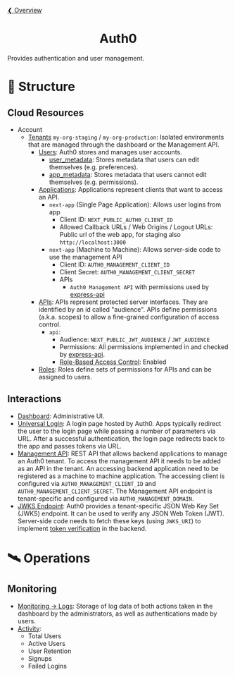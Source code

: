 [❮ Overview](../../README.md)

<div align="center">
  <h1>
    Auth0
  </h1>
</div>

Provides authentication and user management.

# 🧬 Structure

## Cloud Resources

- Account
  - [Tenants](https://auth0.com/docs/get-started/auth0-overview/create-tenants) `my-org-staging` / `my-org-production`: Isolated environments that are managed through the dashboard or the Management API.
    - [Users](https://auth0.com/docs/authenticate/database-connections/auth0-user-store): Auth0 stores and manages user accounts.
      - [user_metadata](https://auth0.com/docs/manage-users/user-accounts/metadata): Stores metadata that users can edit themselves (e.g. preferences).
      - [app_metadata](https://auth0.com/docs/manage-users/user-accounts/metadata): Stores metadata that users cannot edit themselves (e.g. permissions).
    - [Applications](https://auth0.com/docs/get-started/applications): Applications represent clients that want to access an API.
      - `next-app` (Single Page Application): Allows user logins from app
        - Client ID: `NEXT_PUBLIC_AUTH0_CLIENT_ID`
        - Allowed Callback URLs / Web Origins / Logout URLs: Public url of the web app, for staging also `http://localhost:3000`
      - `next-app` (Machine to Machine): Allows server-side code to use the management API
        - Client ID: `AUTH0_MANAGEMENT_CLIENT_ID`
        - Client Secret: `AUTH0_MANAGEMENT_CLIENT_SECRET`
        - APIs
          - `Auth0 Management API` with permissions used by [express-api](./libs/express-api/util/auth0-management-client.ts)
    - [APIs](https://auth0.com/docs/get-started/apis): APIs represent protected server interfaces. They are identified by an id called "audience". APIs define permissions (a.k.a. scopes) to allow a fine-grained configuration of access control.
      - `api`:
        - Audience: `NEXT_PUBLIC_JWT_AUDIENCE` / `JWT_AUDIENCE`
        - Permissions: All permissions implemented in and checked by [express-api](./libs/express-api).
        - [Role-Based Access Control](https://auth0.com/docs/manage-users/access-control/rbac): Enabled
    - [Roles](https://auth0.com/docs/manage-users/access-control/rbac): Roles define sets of permissions for APIs and can be assigned to users.

## Interactions

- [Dashboard](https://manage.auth0.com): Administrative UI.
- [Universal Login](https://auth0.com/docs/authenticate/login/auth0-universal-login): A login page hosted by Auth0. Apps typically redirect the user to the login page while passing a number of parameters via URL. After a successful authentication, the login page redirects back to the app and passes tokens via URL.
- [Management API](https://auth0.com/docs/api/management/v2): REST API that allows backend applications to manage an Auth0 tenant. To access the management API it needs to be added as an API in the tenant. An accessing backend application need to be registered as a machine to machine application. The accessing client is configured via `AUTH0_MANAGEMENT_CLIENT_ID` and `AUTH0_MANAGEMENT_CLIENT_SECRET`. The Management API endpoint is tenant-specific and configured via `AUTH0_MANAGEMENT_DOMAIN`.
- [JWKS Endpoint](https://auth0.com/docs/secure/tokens/json-web-tokens/json-web-key-sets): Auth0 provides a tenant-specific JSON Web Key Set (JWKS) endpoint. It can be used to verify any JSON Web Token (JWT). Server-side code needs to fetch these keys (using `JWKS_URI`) to implement [token verification](https://github.com/auth0/node-jwks-rsa) in the backend.

# 🛰️ Operations

## Monitoring

- [Monitoring -> Logs](https://auth0.com/docs/deploy-monitor/logs): Storage of log data of both actions taken in the dashboard by the administrators, as well as authentications made by users.
- [Activity](https://auth0.com/docs/get-started/auth0-overview/dashboard/activity):
  - Total Users
  - Active Users
  - User Retention
  - Signups
  - Failed Logins
